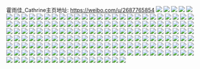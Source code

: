 霍雨佳_Cathrine主页地址: https://weibo.com/u/2687765854 
![](https://wx4.sinaimg.cn/mw2000/a0340d5ely1h9cxh5k040j20u0140e4t.jpg) 
![](https://wx4.sinaimg.cn/mw2000/a0340d5ely1h9cxh6ix66j20u0140qtk.jpg) 
![](https://wx4.sinaimg.cn/mw2000/a0340d5ely1h9cxhe09x5j20zk1bekjl.jpg) 
![](https://wx4.sinaimg.cn/mw2000/a0340d5ely1h9cxhhts4uj22802yoe87.jpg) 
![](https://wx4.sinaimg.cn/mw2000/a0340d5ely1h9cxh4elzcj22yo280e84.jpg) 
![](https://wx4.sinaimg.cn/mw2000/a0340d5ely1h96q85lyqnj20u0140wz5.jpg) 
![](https://wx4.sinaimg.cn/mw2000/a0340d5ely1h96q89d1b8j22802yo1kz.jpg) 
![](https://wx4.sinaimg.cn/mw2000/a0340d5ely1h96q8aeff6j20u014n4gw.jpg) 
![](https://wx4.sinaimg.cn/mw2000/a0340d5ely1h8ituyo8w1j22yo280npf.jpg) 
![](https://wx4.sinaimg.cn/mw2000/a0340d5ely1h8itre3b7nj20wi0o3n59.jpg) 
![](https://wx4.sinaimg.cn/mw2000/a0340d5ely1h8glhv7sf9j22yo280u0y.jpg) 
![](https://wx4.sinaimg.cn/mw2000/a0340d5ely1h8glhtcn2cj21be0zjdr9.jpg) 
![](https://wx4.sinaimg.cn/mw2000/a0340d5ely1h7vo6gtelqj22c03404qp.jpg) 
![](https://wx4.sinaimg.cn/mw2000/a0340d5ely1h7ruawvtrij20tw1171ez.jpg) 
![](https://wx4.sinaimg.cn/mw2000/a0340d5ely1h74xln256aj20u0140dl0.jpg) 
![](https://wx4.sinaimg.cn/mw2000/a0340d5ely1h7437i2ey5j22c03404il.jpg) 
![](https://wx4.sinaimg.cn/mw2000/a0340d5ely1h7437ktaitj22c0341ncu.jpg) 
![](https://wx4.sinaimg.cn/mw2000/a0340d5ely1h6kgolgh6uj22bx11qe0n.jpg) 
![](https://wx4.sinaimg.cn/mw2000/a0340d5ely1h6ixagv61qj22c0340b2c.jpg) 
![](https://wx4.sinaimg.cn/mw2000/a0340d5ely1h6ixaau8nmj20wi1ycnpd.jpg) 
![](https://wx4.sinaimg.cn/mw2000/a0340d5ely1h6ixampugnj22c0340x6q.jpg) 
![](https://wx4.sinaimg.cn/mw2000/a0340d5ely1h6ixakrj21j20v91ebk7i.jpg) 
![](https://wx4.sinaimg.cn/mw2000/a0340d5ely1h6ixae4kiwj20v91cxk6e.jpg) 
![](https://wx4.sinaimg.cn/mw2000/a0340d5ely1h6ixaj66q7j20vp1m4arl.jpg) 
![](https://wx4.sinaimg.cn/mw2000/a0340d5ely1h6ixapk0ttj22c0340x6q.jpg) 
![](https://wx4.sinaimg.cn/mw2000/a0340d5ely1h6ixacnl9jj20w31esh4e.jpg) 
![](https://wx4.sinaimg.cn/mw2000/a0340d5ely1h6ixau1gphj22c0340hdx.jpg) 
![](https://wx4.sinaimg.cn/mw2000/a0340d5ely1h6atetu0l5j20e80f7jr5.jpg) 
![](https://wx4.sinaimg.cn/mw2000/a0340d5ely1h620ll522vj21ya27qnpe.jpg) 
![](https://wx4.sinaimg.cn/mw2000/a0340d5ely1h620ljj4laj22802801l0.jpg) 
![](https://wx4.sinaimg.cn/mw2000/a0340d5ely1h620lol26nj21xa280qv6.jpg) 
![](https://wx4.sinaimg.cn/mw2000/a0340d5ely1h620lmkbcej21yh280kjm.jpg) 
![](https://wx4.sinaimg.cn/mw2000/a0340d5ely1h620lh2er9j20tw0vmajg.jpg) 
![](https://wx4.sinaimg.cn/mw2000/a0340d5ely1h620ln4tm1j23402c0npd.jpg) 
![](https://wx4.sinaimg.cn/mw2000/a0340d5ely1h620lay7nkj22c0365hdz.jpg) 
![](https://wx4.sinaimg.cn/mw2000/a0340d5ely1h620lgvcstj20tu0vkgqg.jpg) 
![](https://wx4.sinaimg.cn/mw2000/a0340d5ely1h620lduredj22a236c4qr.jpg) 
![](https://wx4.sinaimg.cn/mw2000/a0340d5ely1h620lgkj2pj21ba0zgwm2.jpg) 
![](https://wx4.sinaimg.cn/mw2000/a0340d5ely1h620lg4mxoj22am36cka5.jpg) 
![](https://wx4.sinaimg.cn/mw2000/a0340d5ely1h620lq69zfj22c03401l0.jpg) 
![](https://wx4.sinaimg.cn/mw2000/a0340d5ely1h601gvm2qtj20o90g675v.jpg) 
![](https://wx4.sinaimg.cn/mw2000/a0340d5ely1h5nylr0dvbj20u015wdpb.jpg) 
![](https://wx4.sinaimg.cn/mw2000/a0340d5ely1h5nylqpsr2j21400u012s.jpg) 
![](https://wx4.sinaimg.cn/mw2000/a0340d5ely1h5nyls3bojj21400u0wnx.jpg) 
![](https://wx4.sinaimg.cn/mw2000/a0340d5ely1h5nylr9gkuj21400u0alb.jpg) 
![](https://wx4.sinaimg.cn/mw2000/a0340d5ely1h5nylsu61zj20u016jk4s.jpg) 
![](https://wx4.sinaimg.cn/mw2000/a0340d5ely1h5nylrsk5uj20u0140nac.jpg) 
![](https://wx4.sinaimg.cn/mw2000/a0340d5ely1h5nylscktqj20wi15xwlx.jpg) 
![](https://wx4.sinaimg.cn/mw2000/a0340d5ely1h5nylqfabuj20u00u04cg.jpg) 
![](https://wx4.sinaimg.cn/mw2000/a0340d5ely1h5nylsksi5j21400u0ak7.jpg) 
![](https://wx4.sinaimg.cn/mw2000/a0340d5ely1h4klyy9lhoj223k0u07q8.jpg) 
![](https://wx4.sinaimg.cn/mw2000/a0340d5ely1h4klz0ju4pj21400u0tlb.jpg) 
![](https://wx4.sinaimg.cn/mw2000/a0340d5ely1h4klz153sqj21jk111du4.jpg) 
![](https://wx4.sinaimg.cn/mw2000/a0340d5ely1h4klz0ufb6j21900u0dke.jpg) 
![](https://wx4.sinaimg.cn/mw2000/a0340d5ely1h4klz1pyxhj20wi1ycqi1.jpg) 
![](https://wx4.sinaimg.cn/mw2000/a0340d5ely1h4klz2a3uvj20qb1ark15.jpg) 
![](https://wx4.sinaimg.cn/mw2000/a0340d5ely1h4klyzw28wj234022o4qq.jpg) 
![](https://wx4.sinaimg.cn/mw2000/a0340d5ely1h4km1f2drqj23402c01kz.jpg) 
![](https://wx4.sinaimg.cn/mw2000/a0340d5egy1h4bcpf99tgj20lo192add.jpg) 
![](https://wx4.sinaimg.cn/mw2000/a0340d5ely1h43buvquelj21400u0thx.jpg) 
![](https://wx4.sinaimg.cn/mw2000/a0340d5ely1h43but9f2fj20u0140n8j.jpg) 
![](https://wx4.sinaimg.cn/mw2000/a0340d5ely1h43bxffi95j20u00u0gtz.jpg) 
![](https://wx4.sinaimg.cn/mw2000/a0340d5ely1h43c1ho18xj20u00u0thu.jpg) 
![](https://wx4.sinaimg.cn/mw2000/a0340d5ely1h3yl9pji1bj20wi0lodnj.jpg) 
![](https://wx4.sinaimg.cn/mw2000/a0340d5ely1h3yl8mps34j20u01hcahs.jpg) 
![](https://wx4.sinaimg.cn/mw2000/a0340d5ely1h3yl9qyf6fj20wi0lotgb.jpg) 
![](https://wx4.sinaimg.cn/mw2000/a0340d5ely1h3yl8o3verj20u01hcgta.jpg) 
![](https://wx4.sinaimg.cn/mw2000/a0340d5ely1h3yl9rzymzj20wi0lotfm.jpg) 
![](https://wx4.sinaimg.cn/mw2000/a0340d5ely1h3yl9x4duej20u01hcwou.jpg) 
![](https://wx4.sinaimg.cn/mw2000/a0340d5ely1h3yafuenp4j20u0152k0m.jpg) 
![](https://wx4.sinaimg.cn/mw2000/a0340d5ely1h3yafxa499j20u0154gxw.jpg) 
![](https://wx4.sinaimg.cn/mw2000/a0340d5ely1h3yag0zv88j20u012vwod.jpg) 
![](https://wx4.sinaimg.cn/mw2000/a0340d5ely1h3yag2xz1cj21400u0n1d.jpg) 
![](https://wx4.sinaimg.cn/mw2000/a0340d5ely1h3yag27ninj20u0155n3p.jpg) 
![](https://wx4.sinaimg.cn/mw2000/a0340d5ely1h3yafvnl85j21400u0afa.jpg) 
![](https://wx4.sinaimg.cn/mw2000/a0340d5ely1h3yafz3bngj20u01580zh.jpg) 
![](https://wx4.sinaimg.cn/mw2000/a0340d5ely1h3yale1dgdj20u01feai5.jpg) 
![](https://wx4.sinaimg.cn/mw2000/a0340d5ely1h3we25diwij21400u0wmh.jpg) 
![](https://wx4.sinaimg.cn/mw2000/a0340d5egy1h3ri0odl3xj20u0140ak1.jpg) 
![](https://wx4.sinaimg.cn/mw2000/a0340d5egy1h3ri0pr9opj20u0105gwu.jpg) 
![](https://wx4.sinaimg.cn/mw2000/a0340d5egy1h3ri0r0qi3j20u00za47b.jpg) 
![](https://wx4.sinaimg.cn/mw2000/a0340d5egy1h3ri11fefqj20u0140qh1.jpg) 
![](https://wx4.sinaimg.cn/mw2000/a0340d5ely1h3pjmmghajj21400u07dr.jpg) 
![](https://wx4.sinaimg.cn/mw2000/a0340d5ely1h3pjmksfy3j20u00u0128.jpg) 
![](https://wx4.sinaimg.cn/mw2000/a0340d5ely1h3pjmof0tzj20u014813w.jpg) 
![](https://wx4.sinaimg.cn/mw2000/a0340d5ely1h3pjmpp59qj20u0140qb0.jpg) 
![](https://wx4.sinaimg.cn/mw2000/a0340d5ely1h3pjo105s0j21400u048q.jpg) 
![](https://wx4.sinaimg.cn/mw2000/a0340d5ely1h2wd4cnpm7j20u0140al3.jpg) 
![](https://wx4.sinaimg.cn/mw2000/a0340d5ely1h2wd4ddgvaj20u00u0thg.jpg) 
![](https://wx4.sinaimg.cn/mw2000/a0340d5ely1h2wd5mqn7vj20u00u07c7.jpg) 
![](https://wx4.sinaimg.cn/mw2000/a0340d5ely1h2wd4ed8qyj21400u016k.jpg) 
![](https://wx4.sinaimg.cn/mw2000/a0340d5ely1h2wd5nlfkjj20u00u046r.jpg) 
![](https://wx4.sinaimg.cn/mw2000/a0340d5ely1h2wd5o5thtj20u00u079b.jpg) 
![](https://wx4.sinaimg.cn/mw2000/a0340d5ely1h2jkxnxyp8j21400u0wl2.jpg) 
![](https://wx4.sinaimg.cn/mw2000/a0340d5ely1h2jkxotgucj21400u0jy9.jpg) 
![](https://wx4.sinaimg.cn/mw2000/a0340d5ely1h2jkxn3d11j20u014078d.jpg) 
![](https://wx4.sinaimg.cn/mw2000/a0340d5ely1h2gaccx5etj22c0340e82.jpg) 
![](https://wx4.sinaimg.cn/mw2000/a0340d5ely1h2gacfqw9lj22c0340b2b.jpg) 
![](https://wx4.sinaimg.cn/mw2000/a0340d5ely1h2gacaav02j22802804qs.jpg) 
![](https://wx4.sinaimg.cn/mw2000/a0340d5egy1h289p7ke9nj22c0340x6r.jpg) 
![](https://wx4.sinaimg.cn/mw2000/a0340d5egy1h289pcmsnuj22802yob2c.jpg) 
![](https://wx4.sinaimg.cn/mw2000/a0340d5egy1h289pyp9k1j21400u0kbh.jpg) 
![](https://wx4.sinaimg.cn/mw2000/a0340d5egy1h289pd8rjdj21400ktwp7.jpg) 
![](https://wx4.sinaimg.cn/mw2000/a0340d5egy1h289po9iobj21400u0qj5.jpg) 
![](https://wx4.sinaimg.cn/mw2000/a0340d5egy1h289pfagkij23402c0u0z.jpg) 
![](https://wx4.sinaimg.cn/mw2000/a0340d5egy1h289phmbzpj22c03404qr.jpg) 
![](https://wx4.sinaimg.cn/mw2000/a0340d5egy1h289plyw0vj2280280qv6.jpg) 
![](https://wx4.sinaimg.cn/mw2000/a0340d5egy1h289pr1xroj2280280hdu.jpg) 
![](https://wx4.sinaimg.cn/mw2000/a0340d5egy1h289px68bkj22802yoe83.jpg) 
![](https://wx4.sinaimg.cn/mw2000/a0340d5egy1h289p3ga4mj2280280e83.jpg) 
![](https://wx4.sinaimg.cn/mw2000/a0340d5egy1h289vr8etqj22c03404qr.jpg) 
![](https://wx4.sinaimg.cn/mw2000/a0340d5egy1h279rpfr9lj22yo280hdv.jpg) 
![](https://wx4.sinaimg.cn/mw2000/a0340d5egy1h279ro0gyvj22yo280b2b.jpg) 
![](https://wx4.sinaimg.cn/mw2000/a0340d5ely1h1vhhteeoqj20wi0ixang.jpg) 
![](https://wx4.sinaimg.cn/mw2000/a0340d5ely1h1vhhv5bg7j20u0140dsf.jpg) 
![](https://wx4.sinaimg.cn/mw2000/a0340d5ely1h1vhhtsiq4j20wi0itwrr.jpg) 
![](https://wx4.sinaimg.cn/mw2000/a0340d5ely1h1vhht23z5j20u0140tig.jpg) 
![](https://wx4.sinaimg.cn/mw2000/a0340d5ely1h1vhhueqqaj20u0106k6m.jpg) 
![](https://wx4.sinaimg.cn/mw2000/a0340d5ely1h1vhhu544xj21400u0wst.jpg) 
![](https://wx4.sinaimg.cn/mw2000/a0340d5ely1h1vhhux5inj20wa0u0dr2.jpg) 
![](https://wx4.sinaimg.cn/mw2000/a0340d5ely1h1vhhuohdxj20u0140al0.jpg) 
![](https://wx4.sinaimg.cn/mw2000/a0340d5ely1h1vhhvdbrxj20wb0iyna9.jpg) 
![](https://wx4.sinaimg.cn/mw2000/a0340d5ely1h1niipaxm4j20lo1gmq6y.jpg) 
![](https://wx4.sinaimg.cn/mw2000/a0340d5ely1h1k18f1t4fj23402c01kx.jpg) 
![](https://wx4.sinaimg.cn/mw2000/a0340d5ely1gzz72vgfmmj22c0340x6t.jpg) 
![](https://wx4.sinaimg.cn/mw2000/a0340d5ely1gz45e01my7j20wi1yc1ah.jpg) 
![](https://wx4.sinaimg.cn/mw2000/a0340d5ely1gyhvsrg4lej20wi1ycx1n.jpg) 
![](https://wx4.sinaimg.cn/mw2000/a0340d5ely1gyhvsqkvpbj20wi17d13s.jpg) 
![](https://wx4.sinaimg.cn/mw2000/a0340d5ely1gyhvsrshvij20wi0w2wo8.jpg) 
![](https://wx4.sinaimg.cn/mw2000/a0340d5ely1gyhvst7utkj20wh0i4gqv.jpg) 
![](https://wx4.sinaimg.cn/mw2000/a0340d5ely1gyhvsu9u7rj22c03404qr.jpg) 
![](https://wx4.sinaimg.cn/mw2000/a0340d5ely1gyhvvf00ruj22yo280hdv.jpg) 
![](https://wx4.sinaimg.cn/mw2000/a0340d5ely1gyhvsx3e1wj20zk1dinpd.jpg) 
![](https://wx4.sinaimg.cn/mw2000/a0340d5ely1gyb4v49do5j24s036o1l2.jpg) 
![](https://wx4.sinaimg.cn/mw2000/a0340d5ely1gyaoqj0xxdj214w10oq8g.jpg) 
![](https://wx4.sinaimg.cn/mw2000/a0340d5ely1gy6omxmhatj20wi1ycqi1.jpg) 
![](https://wx4.sinaimg.cn/mw2000/a0340d5ely1gy6omy7rbbj20qb1ark15.jpg) 
![](https://wx4.sinaimg.cn/mw2000/a0340d5ely1gy6oo0fyc5j20wi1yck0u.jpg) 
![](https://wx4.sinaimg.cn/mw2000/a0340d5egy1gy4zyqbr9yj20u0140duw.jpg) 
![](https://wx4.sinaimg.cn/mw2000/a0340d5egy1gy4zyrucy9j20u0140k6g.jpg) 
![](https://wx4.sinaimg.cn/mw2000/a0340d5egy1gy4zyoouv4j20u0140tmp.jpg) 
![](https://wx4.sinaimg.cn/mw2000/a0340d5ely1gw48lpwpqpj20hs0qpacz.jpg) 
![](https://wx4.sinaimg.cn/mw2000/a0340d5ely1gw48lq6v9hj20hs0ga0ut.jpg) 
![](https://wx4.sinaimg.cn/mw2000/a0340d5ely1gw48lql02qj20hs0d375t.jpg) 
![](https://wx4.sinaimg.cn/mw2000/002VTAGaly1guooqsdetzj61o01rke8202.jpg) 
![](https://wx4.sinaimg.cn/mw2000/002VTAGaly1guooqt0q5mj61o01rkqv502.jpg) 
![](https://wx4.sinaimg.cn/mw2000/002VTAGaly1guooqtt9q0j62yo2echdu02.jpg) 
![](https://wx4.sinaimg.cn/mw2000/002VTAGaly1guooqu64fxj61be0zktkm02.jpg) 
![](https://wx4.sinaimg.cn/mw2000/002VTAGaly1guooquek17j60zk1begww02.jpg) 
![](https://wx4.sinaimg.cn/mw2000/002VTAGaly1guooqrljgmj63402c0npf02.jpg) 
![](https://wx4.sinaimg.cn/mw2000/a0340d5ely1gqjfb8lfwkj22c0340u10.jpg) 
![](https://wx4.sinaimg.cn/mw2000/a0340d5ely1gqjfbcpmkzj226u340nph.jpg) 
![](https://wx4.sinaimg.cn/mw2000/a0340d5ely1gqciwqyvfyj21400u0n6e.jpg) 
![](https://wx4.sinaimg.cn/mw2000/a0340d5ely1gqciws31coj21400u0nbi.jpg) 
![](https://wx4.sinaimg.cn/mw2000/a0340d5ely1gqciwsxeogj20u00u0al1.jpg) 
![](https://wx4.sinaimg.cn/mw2000/a0340d5ely1gqciwthyf1j21400u0tig.jpg) 
![](https://wx4.sinaimg.cn/mw2000/a0340d5ely1gq6np5swibj20u01sznpk.jpg) 
![](https://wx4.sinaimg.cn/mw2000/a0340d5ely1gpzs9yoypcj20u0140wot.jpg) 
![](https://wx4.sinaimg.cn/mw2000/a0340d5ely1gpzs9xyvcsj20u0140wnp.jpg) 
![](https://wx4.sinaimg.cn/mw2000/a0340d5ely1gpzs9xd6c7j20u014048q.jpg) 
![](https://wx4.sinaimg.cn/mw2000/a0340d5ely1gnbweo7fmgj20u0140n42.jpg) 
![](https://wx4.sinaimg.cn/mw2000/a0340d5ely1gnbwenqdopj20u0140jyh.jpg) 
![](https://wx4.sinaimg.cn/mw2000/a0340d5egy1gl1qwyp52tj22c02c04qq.jpg) 
![](https://wx4.sinaimg.cn/mw2000/a0340d5egy1gjh5hakw3wj20bw0nsmzr.jpg) 
![](https://wx4.sinaimg.cn/mw2000/a0340d5egy1gjh5h9bzcqj22c0340x6r.jpg) 
![](https://wx4.sinaimg.cn/mw2000/a0340d5egy1gjh5hbgn8hj22c0340kjm.jpg) 
![](https://wx4.sinaimg.cn/mw2000/a0340d5egy1gijjnflr70j20u0156jy7.jpg) 
![](https://wx4.sinaimg.cn/mw2000/a0340d5egy1gijjni3sf1j20u0142tgg.jpg) 
![](https://wx4.sinaimg.cn/mw2000/a0340d5ely1ghrz3e0vhzj20v91voe82.jpg) 
![](https://wx4.sinaimg.cn/mw2000/a0340d5ely1ghrz3e0ff1j20v91voe82.jpg) 
![](https://wx4.sinaimg.cn/mw2000/a0340d5ely1ghrz3dsiknj20v91voe82.jpg) 
